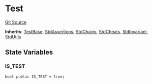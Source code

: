 # Test
[Git Source](https://github.com/metacontract/mc/blob/c3fc2b414d37afc92bb1cf2e606b4b2bede47403/resources/devkit/api-reference/Flattened.sol)

**Inherits:**
[TestBase](/resources/devkit/api-reference/Flattened.sol/abstract.TestBase), [StdAssertions](/resources/devkit/api-reference/Flattened.sol/abstract.StdAssertions), [StdChains](/resources/devkit/api-reference/Flattened.sol/abstract.StdChains), [StdCheats](/resources/devkit/api-reference/Flattened.sol/abstract.StdCheats), [StdInvariant](/resources/devkit/api-reference/Flattened.sol/abstract.StdInvariant), [StdUtils](/resources/devkit/api-reference/Flattened.sol/abstract.StdUtils)


## State Variables
### IS_TEST

```solidity
bool public IS_TEST = true;
```


